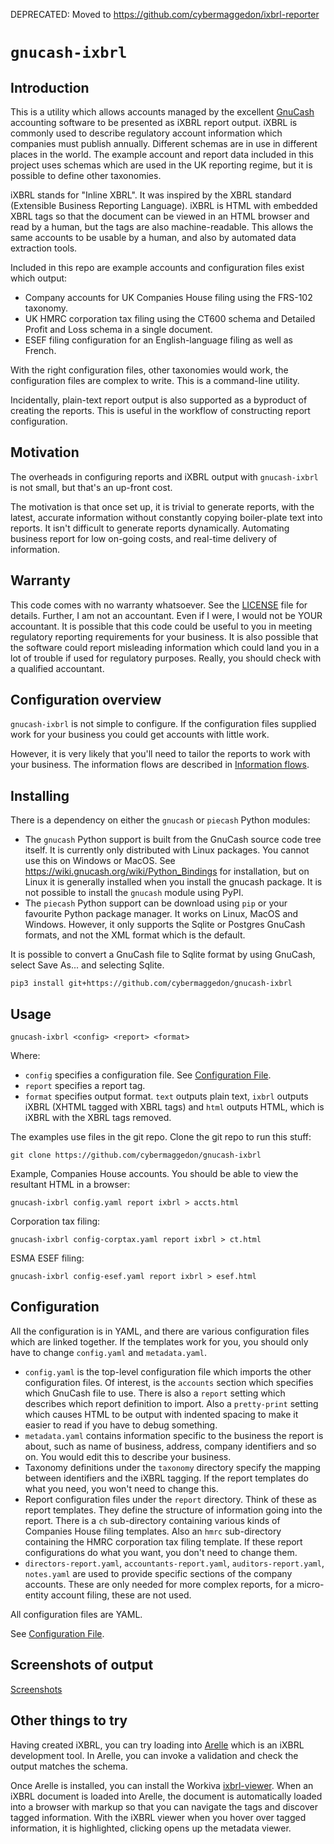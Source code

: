 
DEPRECATED: Moved to https://github.com/cybermaggedon/ixbrl-reporter

# `gnucash-ixbrl`

## Introduction

This is a utility which allows accounts managed by the excellent
[GnuCash](gnucash.org) accounting software to be presented as iXBRL
report output.  iXBRL is commonly used to describe regulatory account
information which companies must publish annually.  Different schemas are
in use in different places in the world.  The example account and report
data included in this project uses schemas which are used in the UK
reporting regime, but it is possible to define other taxonomies.

iXBRL stands for "Inline XBRL".  It was inspired by the XBRL standard
(Extensible Business Reporting Language).  iXBRL is HTML with embedded XBRL
tags so that the document can be viewed in an HTML browser and read by
a human, but the tags are also machine-readable.  This allows the same
accounts to be usable by a human, and also by automated data extraction tools.

Included in this repo are example accounts and configuration files exist
which output:
- Company accounts for UK Companies House filing using the FRS-102 taxonomy.
- UK HMRC corporation tax filing using the CT600 schema and Detailed Profit
  and Loss schema in a single document.
- ESEF filing configuration for an English-language filing as well as
  French.

With the right configuration files, other taxonomies would work, the
configuration files are complex to write.  This is a command-line utility.

Incidentally, plain-text report output is also supported as a byproduct of
creating the reports.  This is useful in the workflow of constructing
report configuration.

## Motivation

The overheads in configuring reports and iXBRL output with `gnucash-ixbrl`
is not small, but that's an up-front cost.

The motivation is that once set up, it is trivial to generate reports,
with the latest, accurate information without constantly copying boiler-plate
text into reports.  It isn't difficult to generate reports dynamically.
Automating business report for low on-going costs, and real-time delivery of
information.

## Warranty

This code comes with no warranty whatsoever.  See the [LICENSE](LICENCE) file
for details.  Further, I am not an accountant.  Even if I were, I would not be
YOUR accountant.  It is possible that this code could be useful to you in
meeting regulatory reporting requirements for your business.  It is also
possible that the software could report misleading information which could
land you in a lot of trouble if used for regulatory purposes.  Really, you
should check with a qualified accountant.

## Configuration overview

`gnucash-ixbrl` is not simple to configure.  If the configuration files
supplied work for your business you could get accounts with little work.

However, it is very likely that you'll need to tailor the reports to work
with your business.  The information flows are described
in [Information flows](docs/information-flows.md).

## Installing

There is a dependency on either the `gnucash` or `piecash` Python modules:

- The `gnucash` Python support is built from the GnuCash source code tree
  itself.  It is currently only distributed with Linux packages.  You cannot
  use this on Windows or MacOS.  See
  <https://wiki.gnucash.org/wiki/Python_Bindings> for installation, but on
  Linux it is generally installed when you install the gnucash package.
  It is not possible to install the `gnucash` module using PyPI.
- The `piecash` Python support can be download using `pip` or your favourite
  Python package manager.  It works on Linux, MacOS and Windows.  However,
  it only supports the Sqlite or Postgres GnuCash formats, and not the
  XML format which is the default.

It is possible to convert a GnuCash file to Sqlite format by using
GnuCash, select Save As... and selecting Sqlite.

```
pip3 install git+https://github.com/cybermaggedon/gnucash-ixbrl
```

## Usage

```
gnucash-ixbrl <config> <report> <format>
```

Where:
- `config` specifies a configuration file.  See
  [Configuration File](docs/config.md).
- `report` specifies a report tag.
- `format` specifies output format.  `text` outputs plain text, `ixbrl`
  outputs iXBRL (XHTML tagged with XBRL tags) and `html` outputs HTML, which
  is iXBRL with the XBRL tags removed.

The examples use files in the git repo.  Clone the git repo to run this
stuff:

```
git clone https://github.com/cybermaggedon/gnucash-ixbrl
```

Example, Companies House accounts. You should be able to view the resultant
HTML in a browser:

```
gnucash-ixbrl config.yaml report ixbrl > accts.html
```

Corporation tax filing:

```
gnucash-ixbrl config-corptax.yaml report ixbrl > ct.html
```

ESMA ESEF filing:

```
gnucash-ixbrl config-esef.yaml report ixbrl > esef.html
```

## Configuration

All the configuration is in YAML, and there are various configuration
files which are linked together.  If the templates work for you, you should
only have to change `config.yaml` and `metadata.yaml`.

- `config.yaml` is the top-level configuration file which imports the
  other configuration files.  Of interest, is the `accounts` section which
  specifies which GnuCash file to use.  There is also a `report` setting
  which describes which report definition to import.  Also a `pretty-print`
  setting which causes HTML to be output with indented spacing to make it
  easier to read if you have to debug something.
- `metadata.yaml` contains information specific to the business the report
  is about, such as name of business, address, company identifiers and so
  on.  You would edit this to describe your business.
- Taxonomy definitions under the `taxonomy` directory specify the mapping
  between identifiers and the iXBRL tagging.  If the report templates do
  what you need, you won't need to change this.
- Report configuration files under the `report` directory.  Think of these
  as report templates. They define the structure of information going into
  the report.  There is a `ch` sub-directory containing various kinds of
  Companies House filing templates.  Also an `hmrc` sub-directory containing
  the HMRC corporation tax filing template.  If these report configurations do
  what you want, you don't need to change them.
- `directors-report.yaml`, `accountants-report.yaml`, `auditors-report.yaml`,
  `notes.yaml` are used to provide specific sections of the company accounts.
  These are only needed for more complex reports, for a micro-entity account
  filing, these are not used.

All configuration files are YAML.

See [Configuration File](docs/config.md).

## Screenshots of output

[Screenshots](docs/screenshots.md)

## Other things to try

Having created iXBRL, you can try loading into
[Arelle](https://arelle.org/arelle/) which is an iXBRL development tool.
In Arelle, you can invoke a validation and check the output matches the
schema.

Once Arelle is installed, you can install the Workiva
[ixbrl-viewer](https://github.com/Workiva/ixbrl-viewer).  When an iXBRL
document is loaded into Arelle, the document is automatically loaded into
a browser with markup so that you can navigate the tags and discover tagged
information.  With the iXBRL viewer when you hover over tagged information,
it is highlighted, clicking opens up the metadata viewer.

